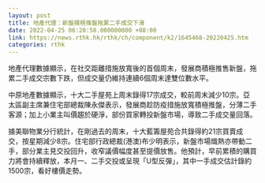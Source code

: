 ```yaml
---
layout: post
title: 地產代理：新盤積極推盤拖累二手成交下滑
date: 2022-04-25 06:20:58.000000000 +08:00
link: https://news.rthk.hk/rthk/ch/component/k2/1645468-20220425.htm
categories: rthk
---
```


地產代理數據顯示，在社交距離措施放寬後的首個周末，發展商積極推售新盤，拖累二手成交宗數下跌，但成交量仍維持連續6個周末達雙位數水平。

中原地產數據顯示，十大二手屋苑上周末錄得17宗成交，較前周末減少10宗。亞太區副主席兼住宅部總裁陳永傑表示，發展商趁防疫措施放寬積極推盤，分薄二手客源；加上小業主叫價趨於硬淨，部份買家轉投新盤市場，導致二手成交量回落。

據美聯物業分行統計，在剛過去的周末，十大藍籌屋苑合共錄得約21宗買賣成交，按星期減少8宗。住宅部行政總裁(港澳)布少明表示，新盤市場熾熱亦帶動二手，部分業主見交投回升，收窄議價幅度甚至提價放售。他預計，早前累積的購買力將會持續釋放，本月一、二手交投或呈現「U型反彈」，其中一手成交估計錄約1500宗，看好樓價走勢。
